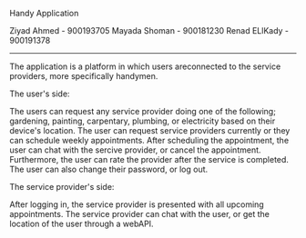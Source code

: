   Handy Application 
  
  Ziyad Ahmed - 900193705
  Mayada Shoman - 900181230
  Renad ELlKady - 900191378
  _____________________________

  The application is a platform in which users areconnected to the service providers, more specifically handymen. 
  
  
  The user's side:
  
  The users can request any service provider doing one of the following; gardening, painting, carpentary, plumbing, or electricity based on their device's location. The user can request service providers currently or they can schedule weekly appointments. After scheduling the appointment, the user can chat with the sercive provider, or cancel the appointment. Furthermore, the user can rate the provider after the service is completed. The user can also change their password, or log out.


  The service provider's side:
  
  After logging in, the service provider is presented with all upcoming appointments. The service provider can chat with the user, or get the location of the user through a webAPI. 
  
  

